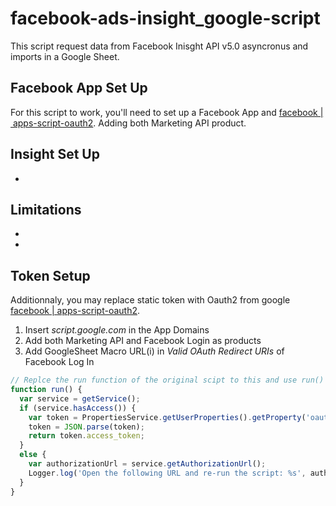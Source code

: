 # facebook-ads-insight_google-script

This script request data from Facebook Inisght API v5.0 asyncronus and imports in a Google Sheet. 

## Facebook App Set Up

For this script to work, you'll need to set up a Facebook App and [facebook | apps-script-oauth2](https://github.com/gsuitedevs/apps-script-oauth2/blob/master/samples/Facebook.gs). Adding both Marketing API product.

## Insight Set Up

*

## Limitations

*
*

## Token Setup

Additionnaly, you may replace static token with Oauth2 from google [facebook | apps-script-oauth2](https://github.com/gsuitedevs/apps-script-oauth2/blob/master/samples/Facebook.gs). 

1. Insert *script.google.com* in the App Domains
2. Add both Marketing API and Facebook Login as products
3. Add GoogleSheet Macro URL(i) in *Valid OAuth Redirect URIs* of Facebook Log In

```javascript
// Replce the run function of the original scipt to this and use run() to return token. 
function run() {
  var service = getService();
  if (service.hasAccess()) {
    var token = PropertiesService.getUserProperties().getProperty('oauth2.Facebook');
    token = JSON.parse(token);
    return token.access_token;
  }
  else {
    var authorizationUrl = service.getAuthorizationUrl();
    Logger.log('Open the following URL and re-run the script: %s', authorizationUrl);
  }
}
```
